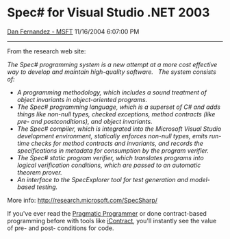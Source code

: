 <div id="page">

# Spec\# for Visual Studio .NET 2003

[Dan Fernandez -
MSFT](https://social.msdn.microsoft.com/profile/Dan%20Fernandez%20-%20MSFT)
11/16/2004 6:07:00 PM

-----

<div id="content">

From the research web site:

*The Spec\# programming system is a new attempt at a more cost effective
way to develop and maintain high-quality software.   The system consists
of:*

  - *A programming methodology, which includes a sound treatment of
    object invariants in object-oriented programs.*
  - *The Spec\# programming language, which is a superset of C\# and
    adds things like non-null types, checked exceptions, method
    contracts (like pre- and postconditions), and object invariants.*
  - *The Spec\# compiler, which is integrated into the Microsoft Visual
    Studio development environment, statically enforces non-null types,
    emits run-time checks for method contracts and invariants, and
    records the specifications in metadata for consumption by the
    program verifier.*
  - *The Spec\# static program verifier, which translates programs into
    logical verification conditions, which are passed to an automatic
    theorem prover.*
  - *An interface to the SpecExplorer tool for test generation and
    model-based testing.*

More info: <http://research.microsoft.com/SpecSharp/>

If you've ever read the [Pragmatic
Programmer](http://www.amazon.com/exec/obidos/tg/detail/-/020161622X?v=glance)
or done contract-based programming before with tools like
[iContract](http://www.javaworld.com/javaworld/jw-02-2001/jw-0216-cooltools.html),
you'll instantly see the value of pre- and post- conditions for code.

</div>

</div>
